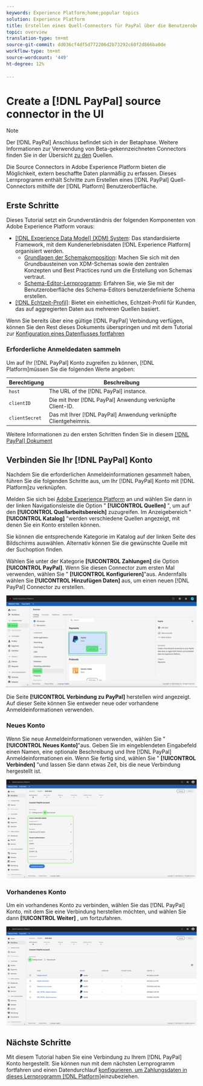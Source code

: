 ```yaml
---
keywords: Experience Platform;home;popular topics
solution: Experience Platform
title: Erstellen eines Quell-Connectors für PayPal über die Benutzeroberfläche
topic: overview
translation-type: tm+mt
source-git-commit: dd036cf4df5d772206d2b73292c60f2d866ba0de
workflow-type: tm+mt
source-wordcount: '449'
ht-degree: 12%

---
```



# Create a [!DNL PayPal] source connector in the UI

>[!NOTE]
> Der [!DNL PayPal] Anschluss befindet sich in der Betaphase. Weitere Informationen zur Verwendung von Beta-gekennzeichneten Connectors finden Sie in der Übersicht [zu den](../../../../home.md#terms-and-conditions) Quellen.

Die Source Connectors in Adobe Experience Platform bieten die Möglichkeit, extern beschaffte Daten planmäßig zu erfassen. Dieses Lernprogramm enthält Schritte zum Erstellen eines [!DNL PayPal] Quell-Connectors mithilfe der [!DNL Platform] Benutzeroberfläche.

## Erste Schritte

Dieses Tutorial setzt ein Grundverständnis der folgenden Komponenten von Adobe Experience Platform voraus:

* [[!DNL Experience Data Model] (XDM) System](../../../../../xdm/home.md): Das standardisierte Framework, mit dem Kundenerlebnisdaten [!DNL Experience Platform] organisiert werden.
   * [Grundlagen der Schemakomposition](../../../../../xdm/schema/composition.md): Machen Sie sich mit den Grundbausteinen von XDM-Schemas sowie den zentralen Konzepten und Best Practices rund um die Erstellung von Schemas vertraut.
   * [Schema-Editor-Lernprogramm](../../../../../xdm/tutorials/create-schema-ui.md): Erfahren Sie, wie Sie mit der Benutzeroberfläche des Schema-Editors benutzerdefinierte Schema erstellen.
* [[!DNL Echtzeit-Profil]](../../../../../profile/home.md): Bietet ein einheitliches, Echtzeit-Profil für Kunden, das auf aggregierten Daten aus mehreren Quellen basiert.

Wenn Sie bereits über eine gültige [!DNL PayPal] Verbindung verfügen, können Sie den Rest dieses Dokuments überspringen und mit dem Tutorial zur [Konfiguration eines Datenflusses fortfahren](../../dataflow/payments.md)

### Erforderliche Anmeldedaten sammeln

Um auf Ihr [!DNL PayPal] Konto zugreifen zu können, [!DNL Platform]müssen Sie die folgenden Werte angeben:

| Berechtigung | Beschreibung |
| ---------- | ----------- |
| `host` | The URL of the [!DNL PayPal] instance. |
| `clientID` | Die mit Ihrer [!DNL PayPal] Anwendung verknüpfte Client-ID. |
| `clientSecret` | Das mit Ihrer [!DNL PayPal] Anwendung verknüpfte Clientgeheimnis. |

Weitere Informationen zu den ersten Schritten finden Sie in diesem [[!DNL PayPal] Dokument](https://developer.paypal.com/docs/api/overview/#get-credentials)

## Verbinden Sie Ihr [!DNL PayPal] Konto

Nachdem Sie die erforderlichen Anmeldeinformationen gesammelt haben, führen Sie die folgenden Schritte aus, um Ihr [!DNL PayPal] Konto mit [!DNL Platform]zu verknüpfen.

Melden Sie sich bei [Adobe Experience Platform](https://platform.adobe.com) an und wählen Sie dann in der linken Navigationsleiste die Option &quot; **[!UICONTROL Quellen]** &quot;, um auf den **[!UICONTROL Quellarbeitsbereich]** zuzugreifen. Im Anzeigebereich &quot; **[!UICONTROL Katalog]** &quot;werden verschiedene Quellen angezeigt, mit denen Sie ein Konto erstellen können.

Sie können die entsprechende Kategorie im Katalog auf der linken Seite des Bildschirms auswählen. Alternativ können Sie die gewünschte Quelle mit der Suchoption finden.

Wählen Sie unter der Kategorie **[!UICONTROL Zahlungen]** die Option **[!UICONTROL PayPal]**. Wenn Sie diesen Connector zum ersten Mal verwenden, wählen Sie &quot; **[!UICONTROL Konfigurieren]**&quot;aus. Andernfalls wählen Sie **[!UICONTROL Hinzufügen Daten]** aus, um einen neuen [!DNL PayPal] Connector zu erstellen.

![Katalog](../../../../images/tutorials/create/paypal/catalog.png)

Die Seite **[!UICONTROL Verbindung zu PayPal]** herstellen wird angezeigt. Auf dieser Seite können Sie entweder neue oder vorhandene Anmeldeinformationen verwenden.

### Neues Konto

Wenn Sie neue Anmeldeinformationen verwenden, wählen Sie &quot; **[!UICONTROL Neues Konto]**&quot;aus. Geben Sie im eingeblendeten Eingabefeld einen Namen, eine optionale Beschreibung und Ihre [!DNL PayPal] Anmeldeinformationen ein. Wenn Sie fertig sind, wählen Sie &quot; **[!UICONTROL Verbinden]** &quot;und lassen Sie dann etwas Zeit, bis die neue Verbindung hergestellt ist.

![connect](../../../../images/tutorials/create/paypal/connect.png)

### Vorhandenes Konto

Um ein vorhandenes Konto zu verbinden, wählen Sie das [!DNL PayPal] Konto, mit dem Sie eine Verbindung herstellen möchten, und wählen Sie dann **[!UICONTROL Weiter]** , um fortzufahren.

![existing](../../../../images/tutorials/create/paypal/existing.png)

## Nächste Schritte

Mit diesem Tutorial haben Sie eine Verbindung zu Ihrem [!DNL PayPal] Konto hergestellt. Sie können nun mit dem nächsten Lernprogramm fortfahren und einen Datendurchlauf [konfigurieren, um Zahlungsdaten in dieses Lernprogramm [!DNL Platform]](../../dataflow/payments.md)einzubeziehen.